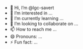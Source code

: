- 👋 Hi, I’m @lgc-savert
- 👀 I’m interested in ...
- 🌱 I’m currently learning ...
- 💞️ I’m looking to collaborate on ...
- 📫 How to reach me ...
- 😄 Pronouns: ...
- ⚡ Fun fact: ...

<!---
lgc-savert/lgc-savert is a ✨ special ✨ repository because its `README.md` (this file) appears on your GitHub profile.
You can click the Preview link to take a look at your changes.
--->
